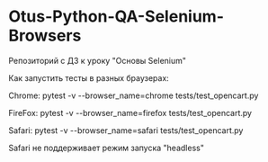 # Otus-Python-QA-Selenium-Browsers
Репозиторий с ДЗ к уроку "Основы  Selenium"

Как запустить тесты в разных браузерах:

Chrome:
pytest -v --browser_name=chrome tests/test_opencart.py

FireFox:
pytest -v --browser_name=firefox tests/test_opencart.py

Safari:
pytest -v --browser_name=safari tests/test_opencart.py

Safari  не поддерживает режим запуска "headless"

